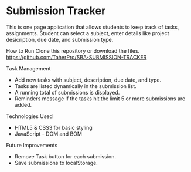 # Submission Tracker
  
This is one page application that allows students to keep track of tasks, assignments.
Student can select a subject, enter details like project desicription, due date, and submission type.

How to Run
Clone this repository or download the files. https://github.com/TaherPro/SBA-SUBMISSION-TRACKER

Task Management
- Add new tasks with subject, description, due date, and type.
- Tasks are listed dynamically in the submission list.
- A running total of submissions is displayed.
- Reminders message if the tasks hit the limit 5 or more submissions are added.

Technologies Used
- HTML5 & CSS3 for basic styling
- JavaScript - DOM and BOM

Future Improvements
- Remove Task button for each submission.
- Save submissions to localStorage.
  
